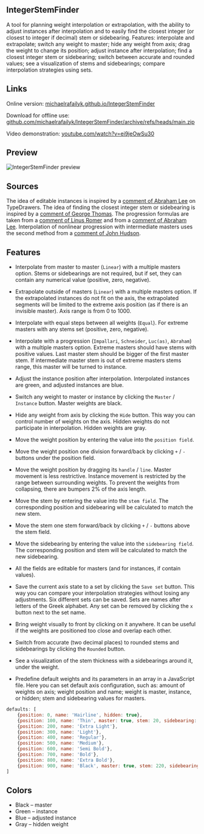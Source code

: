 ## IntegerStemFinder

A tool for planning weight interpolation or extrapolation, with the ability to adjust instances after interpolation and to easily find the closest integer (or closest to integer if decimal) stem or sidebearing. Features: interpolate and extrapolate; switch any weight to master; hide any weight from axis; drag the weight to change its position; adjust instance after interpolation; find a closest integer stem or sidebearing; switch between accurate and rounded values; see a visualization of stems and sidebearings; compare interpolation strategies using sets.

## Links

Online version: [michaelrafailyk.github.io/IntegerStemFinder](https://michaelrafailyk.github.io/IntegerStemFinder/)

Download for offline use: [github.com/michaelrafailyk/IntegerStemFinder/archive/refs/heads/main.zip](https://github.com/michaelrafailyk/IntegerStemFinder/archive/refs/heads/main.zip)

Video demonstration: [youtube.com/watch?v=ei9jeOwSu30](https://www.youtube.com/watch?v=ei9jeOwSu30)

## Preview

![IntegerStemFinder preview](https://repository-images.githubusercontent.com/934969198/a7587405-8b05-4021-97e6-a82fc62c4a7f)

## Sources

The idea of editable instances is inspired by a [comment of Abraham Lee](https://typedrawers.com/discussion/comment/43398/#Comment_43398) on TypeDrawers. The idea of finding the closest integer stem or sidebearing is inspired by a [comment of George Thomas](https://typedrawers.com/discussion/comment/2754/#Comment_2754). The progression formulas are taken from a [comment of Linus Romer](https://typedrawers.com/discussion/comment/34545/#Comment_34545) and from a [comment of Abraham Lee](https://typedrawers.com/discussion/comment/26280/#Comment_26280). Interpolation of nonlinear progression with intermediate masters uses the second method from a [comment of John Hudson](https://typedrawers.com/discussion/comment/68492/#Comment_68492).

## Features

- Interpolate from master to master (`Linear`) with a multiple masters option. Stems or sidebearings are not required, but if set, they can contain any numerical value (positive, zero, negative).
- Extrapolate outside of masters (`Linear`) with a multiple masters option. If the extrapolated instances do not fit on the axis, the extrapolated segments will be limited to the extreme axis position (as if there is an invisible master). Axis range is from 0 to 1000.
- Interpolate with equal steps between all weights (`Equal`). For extreme masters with any stems set (positive, zero, negative).
- Interpolate with a progression (`Impallari`, `Schneider`, `Luc(as)`, `Abraham`) with a multiple masters option. Extreme masters should have stems with positive values. Last master stem should be bigger of the first master stem. If intermediate master stem is out of extreme masters stems range, this master will be turned to instance.

- Adjust the instance position after interpolation. Interpolated instances are green, and adjusted instances are blue.
- Switch any weight to master or instance by clicking the `Master` / `Instance` button. Master weights are black.
- Hide any weight from axis by clicking the `Hide` button. This way you can control number of weights on the axis. Hidden weights do not participate in interpolation. Hidden weights are gray.

- Move the weight position by entering the value into the `position field`.
- Move the weight position one division forward/back by clicking `+` / `-` buttons under the position field.
- Move the weight position by dragging its `handle` / `line`. Master movement is less restrictive. Instance movement is restricted by the range between surrounding weights. To prevent the weights from collapsing, there are bumpers 2% of the axis length.
- Move the stem by entering the value into the `stem field`. The corresponding position and sidebearing will be calculated to match the new stem.
- Move the stem one stem forward/back by clicking `+` / `-` buttons above the stem field.
- Move the sidebearing by entering the value into the `sidebearing field`. The corresponding position and stem will be calculated to match the new sidebearing.
- All the fields are editable for masters (and for instances, if contain values).

- Save the current axis state to a set by clicking the `Save set` button. This way you can compare your interpolation strategies without losing any adjustments. Six different sets can be saved. Sets are names after letters of the Greek alphabet. Any set can be removed by clicking the `x` button next to the set name.

- Bring weight visually to front by clicking on it anywhere. It can be useful if the weights are positioned too close and overlap each other.
- Switch from accurate (two decimal places) to rounded stems and sidebearings by clicking the `Rounded` button.
- See a visualization of the stem thickness with a sidebearings around it, under the weight.
- Predefine default weights and its parameters in an array in a JavaScript file. Here you can set default axis configuration, such as: amount of weights on axis; weight position and name; weight is master, instance, or hidden; stem and sidebearing values for masters.

``` js
defaults: [
	{position: 0, name: 'Hairline', hidden: true},
	{position: 100, name: 'Thin', master: true, stem: 20, sidebearing: 82},
	{position: 200, name: 'Extra Light'},
	{position: 300, name: 'Light'},
	{position: 400, name: 'Regular'},
	{position: 500, name: 'Medium'},
	{position: 600, name: 'Semi Bold'},
	{position: 700, name: 'Bold'},
	{position: 800, name: 'Extra Bold'},
	{position: 900, name: 'Black', master: true, stem: 220, sidebearing: 50}
]
```

## Colors

- Black – master
- Green – instance
- Blue – adjusted instance
- Gray – hidden weight
